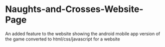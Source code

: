 # Naughts-and-Crosses-Website-Page
An added feature to the website showing the android mobile app version of the game converted to html/css/javascript for a website
